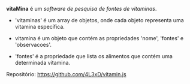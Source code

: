 **vitaMina** é um _software de pesquisa de fontes de vitaminas_.

- 'vitaminas' é um array de objetos, onde cada objeto representa uma vitamina específica.

- vitamina é um objeto que contém as propriedades 'nome', 'fontes' e 'observacoes'.

- 'fontes' é a propriedade que lista os alimentos que contém uma determinada vitamina.



Repositório: https://github.com/4L3xD/vitamin.js

